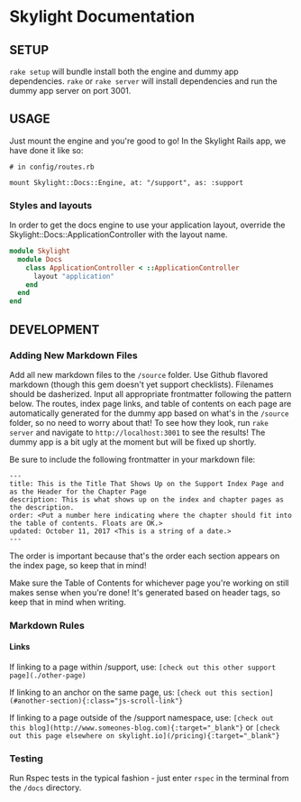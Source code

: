 # Skylight Documentation

## SETUP
`rake setup` will bundle install both the engine and dummy app dependencies.
`rake` or `rake server` will install dependencies and run the dummy app server on port 3001.

## USAGE

Just mount the engine and you're good to go! In the Skylight Rails app, we have done it like so:

```
# in config/routes.rb

mount Skylight::Docs::Engine, at: "/support", as: :support
```

### Styles and layouts

In order to get the docs engine to use your application layout, override the Skylight::Docs::ApplicationController with the layout name.

```ruby
module Skylight
  module Docs
    class ApplicationController < ::ApplicationController
      layout "application"
    end
  end
end
```

## DEVELOPMENT

### Adding New Markdown Files
Add all new markdown files to the `/source` folder. Use Github flavored markdown (though this gem doesn't yet support checklists). Filenames should be dasherized. Input all appropriate frontmatter following the pattern below.
The routes, index page links, and table of contents on each page are automatically generated for the dummy app based on what's in the `/source` folder, so no need to worry about that!
To see how they look, run `rake server` and navigate to `http://localhost:3001` to see the results! The dummy app is a bit ugly at the moment but will be fixed up shortly.

Be sure to include the following frontmatter in your markdown file:

```
---
title: This is the Title That Shows Up on the Support Index Page and as the Header for the Chapter Page
description: This is what shows up on the index and chapter pages as the description.
order: <Put a number here indicating where the chapter should fit into the table of contents. Floats are OK.>
updated: October 11, 2017 <This is a string of a date.>
---
```

The order is important because that's the order each section appears on the index page, so keep that in mind!

Make sure the Table of Contents for whichever page you're working on still makes sense when you're done! It's generated based on header tags, so keep that in mind when writing.

### Markdown Rules
#### Links
If linking to a page within /support, use: `[check out this other support page](./other-page)`

If linking to an anchor on the same page, us: `[check out this section](#another-section){:class="js-scroll-link"}`

If linking to a page outside of the /support namespace, use: `[check out this blog](http://www.someones-blog.com){:target="_blank"}` or `[check out this page elsewhere on skylight.io](/pricing){:target="_blank"}`


### Testing

Run Rspec tests in the typical fashion - just enter `rspec` in the terminal from the `/docs` directory.
